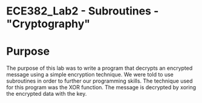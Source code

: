 ECE382_Lab2 - Subroutines - "Cryptography"
==========================================

# Purpose

  The purpose of this lab was to write a program that decrypts an encrypted message using a simple encryption technique. We were told to use subroutines in order to further our programming skills. The technique used for this program was the XOR function. The message is decrypted  by xoring the encrypted data with the key. 

